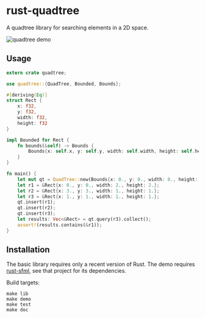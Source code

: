 # rust-quadtree

A quadtree library for searching elements in a 2D space.

![quadtree demo](http://imgur.com/xkjxhfC.png)

## Usage

```rust
extern crate quadtree;

use quadtree::{QuadTree, Bounded, Bounds};

#[deriving(Eq)]
struct Rect {
    x: f32,
    y: f32,
    width: f32,
    height: f32
}

impl Bounded for Rect {
    fn bounds(&self) -> Bounds {
        Bounds{x: self.x, y: self.y, width: self.width, height: self.height}
    }
}

fn main() {
    let mut qt = QuadTree::new(Bounds{x: 0., y: 0., width: 8., height: 8.});
    let r1 = &Rect{x: 0., y: 0., width: 2., height: 2.};
    let r2 = &Rect{x: 3., y: 3., width: 1., height: 1.};
    let r3 = &Rect{x: 1., y: 1., width: 1., height: 1.};
    qt.insert(r1);
    qt.insert(r2);
    qt.insert(r3);
    let results: Vec<&Rect> = qt.query(r3).collect();
    assert!(results.contains(&r1));
}
```

## Installation

The basic library requires only a recent version of Rust. The demo requires [rust-sfml](https://github.com/jeremyletang/rust-sfml), see that project for its dependencies.

Build targets:

```
make lib
make demo
make test
make doc
```
